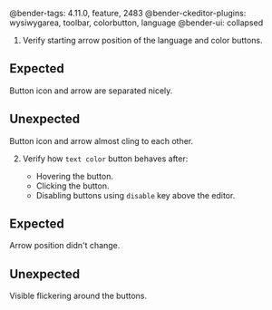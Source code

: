 @bender-tags: 4.11.0, feature, 2483
@bender-ckeditor-plugins: wysiwygarea, toolbar, colorbutton, language
@bender-ui: collapsed

1. Verify starting arrow position of the language and color buttons.

## Expected

Button icon and arrow are separated nicely.

## Unexpected

Button icon and arrow almost cling to each other.

2. Verify how `text color` button behaves after:

	* Hovering the button.
	* Clicking the button.
	* Disabling buttons using `disable` key above the editor.

## Expected

Arrow position didn't change.

## Unexpected

Visible flickering around the buttons.
